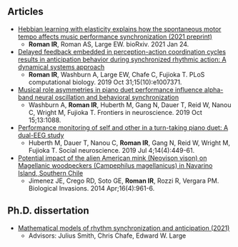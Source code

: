 ## Articles
- [Hebbian learning with elasticity explains how the spontaneous motor tempo affects music performance synchronization (2021 preprint)](https://www.biorxiv.org/content/10.1101/2020.10.15.341610v2)
    - **Roman IR**, Roman AS, Large EW. bioRxiv. 2021 Jan 24.
- [Delayed feedback embedded in perception-action coordination cycles results in anticipation behavior during synchronized rhythmic action: A dynamical systems approach](https://journals.plos.org/ploscompbiol/article?id=10.1371/journal.pcbi.1007371)
    - **Roman IR**, Washburn A, Large EW, Chafe C, Fujioka T. PLoS computational biology. 2019 Oct 31;15(10):e1007371.
- [Musical role asymmetries in piano duet performance influence alpha-band neural oscillation and behavioral synchronization](https://www.frontiersin.org/articles/10.3389/fnins.2019.01088/full)
    - Washburn A, **Roman IR**, Huberth M, Gang N, Dauer T, Reid W, Nanou C, Wright M, Fujioka T. Frontiers in neuroscience. 2019 Oct 15;13:1088.
- [Performance monitoring of self and other in a turn-taking piano duet: A dual-EEG study](https://pubmed.ncbi.nlm.nih.gov/29938589/)
    - Huberth M, Dauer T, Nanou C, **Roman IR**, Gang N, Reid W, Wright M, Fujioka T. Social neuroscience. 2019 Jul 4;14(4):449-61. 
- [Potential impact of the alien American mink (Neovison vison) on Magellanic woodpeckers (Campephilus magellanicus) in Navarino Island, Southern Chile](https://link.springer.com/article/10.1007/s10530-013-0549-1)
    - Jimenez JE, Crego RD, Soto GE, **Roman IR**, Rozzi R, Vergara PM. Biological Invasions. 2014 Apr;16(4):961-6.


## Ph.D. dissertation
- [Mathematical models of rhythm synchronization and anticipation (2021)](https://searchworks.stanford.edu/view/13823609)
    - Advisors: Julius Smith, Chris Chafe, Edward W. Large

